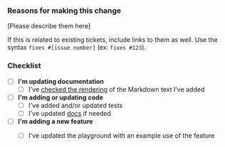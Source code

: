 ### Reasons for making this change

[Please describe them here]

If this is related to existing tickets, include links to them as well. Use the syntax `fixes #[issue number]` (ex: `fixes #123`).

### Checklist

* [ ] **I'm updating documentation**
  - [ ] I've [checked the rendering](https://react-jsonschema-form.readthedocs.io/en/latest/#contributing) of the Markdown text I've added
* [ ] **I'm adding or updating code**
  - [ ] I've added and/or updated tests
  - [ ] I've updated [docs](https://react-jsonschema-form.readthedocs.io/) if needed
* [ ] **I'm adding a new feature**
  - [ ] I've updated the playground with an example use of the feature

